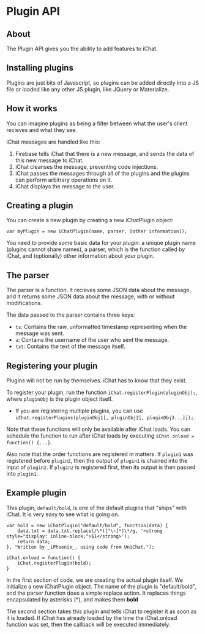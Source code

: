 # Plugin API

## About
The Plugin API gives you the ability to add features to iChat.

## Installing plugins
Plugins are just bits of Javascript, so plugins can be added directly into a JS file or loaded like any other JS plugin, like JQuery or Materialize.

## How it works
You can imagine plugins as being a filter between what the user's client recieves and what they see.

iChat messages are handled like this:

1) Firebase tells iChat that there is a new message, and sends the data of this new message to iChat.
2) iChat cleanses the message, preventing code injections.
3) iChat passes the messages through all of the plugins and the plugins can perform arbitrary operations on it.
4) iChat displays the message to the user.

## Creating a plugin
You can create a new plugin by creating a new iChatPlugin object:

`var myPlugin = new iChatPlugin(name, parser, [other information]);`

You need to provide some basic data for your plugin: a unique plugin name (plugins cannot share names), a parser, which is the function called by iChat, and (optionally) other information about your plugin.

## The parser
The parser is a function. It recieves some JSON data about the message, and it returns some JSON data about the message, with or without modifications.

The data passed to the parser contains three keys:
- `ts`: Contains the raw, unformatted timestamp representing when the message was sent.
- `u`: Contains the username of the user who sent the message.
- `txt`: Contains the text of the message itself.

## Registering your plugin
Plugins will not be run by themselves. iChat has to know that they exist.

To register your plugin, run the function `iChat.registerPlugin(pluginObj);`, where `pluginObj` is the plugin object itself.
- If you are registering multiple plugins, you can use `iChat.registerPlugins(pluginObj1[, pluginObj2[, pluginObj3...]]);`.

Note that these functions will only be available after iChat loads. You can schedule the function to run after iChat loads by executing `iChat.onload = function() {...}`.

Also note that the order functions are registered in matters. If `plugin1` was registered before `plugin2`, then the output of `plugin1` is chained into the input of `plugin2`. If `plugin2` is registered first, then its output is then passed into `plugin1`.

## Example plugin
This plugin, `default/bold`, is one of the default plugins that "ships" with iChat. It is very easy to see what is going on.
```
var bold = new iChatPlugin("default/bold", function(data) {
    data.txt = data.txt.replace(/\*([^\~]*)\*/g, '<strong style="display: inline-block;">$1</strong>');
    return data;
}, "Written by _iPhoenix_, using code from UniChat.");

iChat.onload = function() {
    iChat.registerPlugin(bold);
}
```

In the first section of code, we are creating the actual plugin itself.
We initialize a new iChatPlugin object. The name of the plugin is "default/bold", and the parser function does a simple replace action. It replaces things encapsulated by asterisks (\*), and makes them **bold**

The second section takes this plugin and tells iChat to register it as soon as it is loaded. If iChat has already loaded by the time the iChat.onload function was set, then the callback will be executed immediately.
